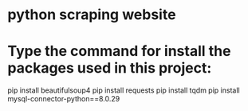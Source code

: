 # python scraping website 
# Type the command for install the packages used in this project:

pip install beautifulsoup4
pip install requests
pip install tqdm
pip install mysql-connector-python==8.0.29
